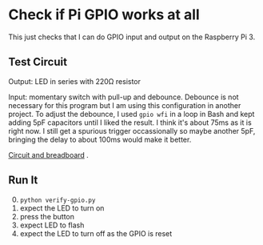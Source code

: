 # Check if Pi GPIO works at all

This just checks that I can do GPIO input and output on the Raspberry Pi 3.

## Test Circuit

Output: LED in series with 220Ω resistor

Input: momentary switch with pull-up and debounce.  Debounce is not necessary
for this program but I am using this configuration in another project.
To adjust the debounce, I used `gpio wfi` in a loop in Bash and kept adding
5pF capacitors until I liked the result. I think it's about 75ms as it is right
now. I still get a spurious trigger occassionally so maybe another 5pF, bringing
the delay to about 100ms would make it better.

[Circuit and breadboard](https://aztecrex.github.io/rpi-verify-gpio/) .

## Run It

0. `python verify-gpio.py`
0. expect the LED to turn on
0. press the button
0. expect LED to flash
0. expect the LED to turn off as the GPIO is reset

